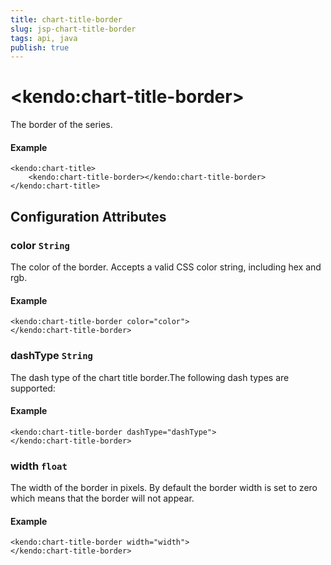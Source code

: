 ```yaml
---
title: chart-title-border
slug: jsp-chart-title-border
tags: api, java
publish: true
---
```


# \<kendo:chart-title-border\>

The border of the series.

#### Example
    <kendo:chart-title>
        <kendo:chart-title-border></kendo:chart-title-border>
    </kendo:chart-title>

## Configuration Attributes

### color `String`

The color of the border. Accepts a valid CSS color string, including hex and rgb.

#### Example
    <kendo:chart-title-border color="color">
    </kendo:chart-title-border>

### dashType `String`

The dash type of the chart title border.The following dash types are supported:

#### Example
    <kendo:chart-title-border dashType="dashType">
    </kendo:chart-title-border>

### width `float`

The width of the border in pixels. By default the border width is set to zero which means that the border will not appear.

#### Example
    <kendo:chart-title-border width="width">
    </kendo:chart-title-border>


